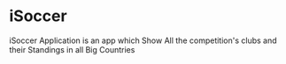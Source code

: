 # iSoccer

iSoccer Application is an app which Show All the competition's clubs and their Standings in all Big Countries

